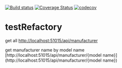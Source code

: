 [![Build status](https://ci.appveyor.com/api/projects/status/y5jw919uxy20x3r2?svg=true)](https://ci.appveyor.com/project/jobjingjo/testrefactory) [![Coverage Status](https://coveralls.io/repos/github/jobjingjo/testRefactory/badge.svg?branch=master)](https://coveralls.io/github/jobjingjo/testRefactory?branch=master) [![codecov](https://codecov.io/gh/jobjingjo/testRefactory/branch/master/graph/badge.svg)](https://codecov.io/gh/jobjingjo/testRefactory)

# testRefactory

get all
[http://localhost:51015/api/manufacturer](http://localhost:51015/api/manufacturer)

get manufacturer name by model name
[http://localhost:51015/api/manufacturer/{model name}](http://localhost:51015/api/manufacturer/{model name})

